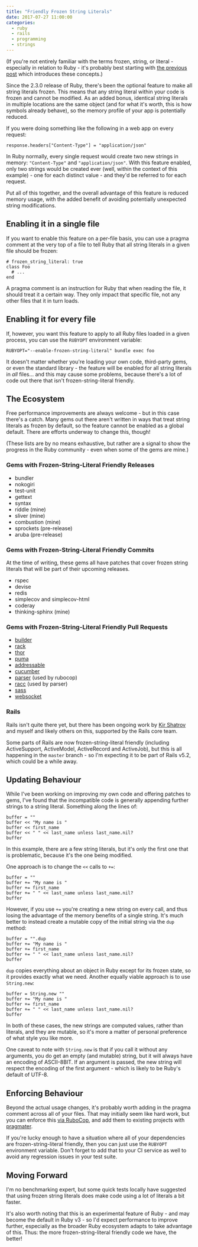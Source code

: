 ```yaml
---
title: "Friendly Frozen String Literals"
date: 2017-07-27 11:00:00
categories:
  - ruby
  - rails
  - programming
  - strings
---
```


(If you're not entirely familiar with the terms frozen, string, or literal - especially in relation to Ruby - it's probably best starting with [the previous post](/2017/07/27/an-introduction-to-frozen-string-literals.html) which introduces these concepts.)

Since the 2.3.0 release of Ruby, there's been the optional feature to make all string literals frozen. This means that any string literal within your code is frozen and cannot be modified. As an added bonus, identical string literals in multiple locations are the same object (and for what it's worth, this is how symbols already behave), so the memory profile of your app is potentially reduced.

If you were doing something like the following in a web app on every request:

    response.headers["Content-Type"] = "application/json"

In Ruby normally, every single request would create two new strings in memory: `"Content-Type"` and `"application/json"`. With this feature enabled, only two strings would be created ever (well, within the context of this example) - one for each distinct value - and they'd be referred to for each request.

Put all of this together, and the overall advantage of this feature is reduced memory usage, with the added benefit of avoiding potentially unexpected string modifications.

## Enabling it in a single file

If you want to enable this feature on a per-file basis, you can use a pragma comment at the very top of a file to tell Ruby that all string literals in a given file should be frozen:

    # frozen_string_literal: true
    class Foo
      # ...
    end

A pragma comment is an instruction for Ruby that when reading the file, it should treat it a certain way. They only impact that specific file, not any other files that it in turn loads.

## Enabling it for every file

If, however, you want this feature to apply to all Ruby files loaded in a given process, you can use the `RUBYOPT` environment variable:

    RUBYOPT="--enable-frozen-string-literal" bundle exec foo

It doesn't matter whether you're loading your own code, third-party gems, or even the standard library - the feature will be enabled for all string literals in _all_ files... and this may cause some problems, because there's a lot of code out there that isn't frozen-string-literal friendly.

## The Ecosystem

Free performance improvements are always welcome - but in this case there's a catch. Many gems out there aren't written in ways that treat string literals as frozen by default, so the feature cannot be enabled as a global default. There are efforts underway to change this, though!

(These lists are by no means exhaustive, but rather are a signal to show the progress in the Ruby community - even when some of the gems are mine.)

### Gems with Frozen-String-Literal Friendly Releases

* bundler
* nokogiri
* test-unit
* gettext
* syntax
* riddle (mine)
* sliver (mine)
* combustion (mine)
* sprockets (pre-release)
* aruba (pre-release)

### Gems with Frozen-String-Literal Friendly Commits

At the time of writing, these gems all have patches that cover frozen string literals that will be part of their upcoming releases.

* rspec
* devise
* redis
* simplecov and simplecov-html
* coderay
* thinking-sphinx (mine)

### Gems with Frozen-String-Literal Friendly Pull Requests

* [builder](https://github.com/tenderlove/builder/pull/6)
* [rack](https://github.com/rack/rack/pull/1182)
* [thor](https://github.com/erikhuda/thor/pull/567)
* [puma](https://github.com/puma/puma/pull/1376)
* [addressable](https://github.com/sporkmonger/addressable/pull/260)
* [cucumber](https://github.com/cucumber/cucumber-ruby/pull/1136)
* [parser](https://github.com/whitequark/parser/pull/354) (used by rubocop)
* [racc](https://github.com/tenderlove/racc/pull/80) (used by parser)
* [sass](https://github.com/sass/sass/pull/2352)
* [websocket](https://github.com/imanel/websocket-ruby/pull/30)

### Rails

Rails isn't quite there yet, but there has been ongoing work by [Kir Shatrov](https://github.com/kirs) and myself and likely others on this, supported by the Rails core team.

Some parts of Rails are now frozen-string-literal friendly (including ActiveSupport, ActiveModel, ActiveRecord and ActiveJob), but this is all happening in the `master` branch - so I'm expecting it to be part of Rails v5.2, which could be a while away.

## Updating Behaviour

While I've been working on improving my own code and offering patches to gems, I've found that the incompatible code is generally appending further strings to a string literal. Something along the lines of:

    buffer = ""
    buffer << "My name is "
    buffer << first_name
    buffer << " " << last_name unless last_name.nil?
    buffer

In this example, there are a few string literals, but it's only the first one that is problematic, because it's the one being modified.

One approach is to change the `<<` calls to `+=`:

    buffer = ""
    buffer += "My name is "
    buffer += first_name
    buffer += " " << last_name unless last_name.nil?
    buffer

However, if you use `+=` you're creating a new string on every call, and thus losing the advantage of the memory benefits of a single string. It's much better to instead create a mutable copy of the initial string via the `dup` method:

    buffer = "".dup
    buffer += "My name is "
    buffer += first_name
    buffer += " " << last_name unless last_name.nil?
    buffer

`dup` copies everything about an object in Ruby except for its frozen state, so it provides exactly what we need. Another equally viable approach is to use `String.new`:

    buffer = String.new ""
    buffer += "My name is "
    buffer += first_name
    buffer += " " << last_name unless last_name.nil?
    buffer

In both of these cases, the new strings are computed values, rather than literals, and they are mutable, so it's more a matter of personal preference of what style you like more.

One caveat to note with `String.new` is that if you call it without any arguments, you do get an empty (and mutable) string, but it will always have an encoding of ASCII-8BIT. If an argument is passed, the new string will respect the encoding of the first argument - which is likely to be Ruby's default of UTF-8.

## Enforcing Behaviour

Beyond the actual usage changes, it's probably worth adding in the pragma comment across all of your files. That may initially seem like hard work, but you can enforce this [via RuboCop](http://rubocop.readthedocs.io/en/latest/cops_style/#stylefrozenstringliteralcomment), and add them to existing projects with [pragmater](https://github.com/bkuhlmann/pragmater).

If you're lucky enough to have a situation where all of your dependencies are frozen-string-literal friendly, then you can just use the `RUBYOPT` environment variable. Don't forget to add that to your CI service as well to avoid any regression issues in your test suite.

## Moving Forward

I'm no benchmarking expert, but some quick tests locally have suggested that using frozen string literals does make code using a lot of literals a bit faster.

It's also worth noting that this is an experimental feature of Ruby - and may become the default in Ruby v3 - so I'd expect performance to improve further, especially as the broader Ruby ecosystem adapts to take advantage of this. Thus: the more frozen-string-literal friendly code we have, the better!
